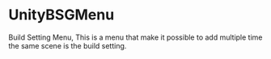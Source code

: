 # UnityBSGMenu
Build Setting Menu, This is a menu that make it possible to add multiple time the same scene is the build setting.
